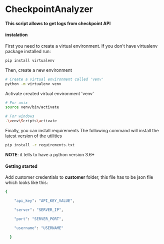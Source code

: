 # CheckpointAnalyzer

#### This script allows to get logs from checkpoint API

#### instalation

First you need to create a virtual environment. If you don't have virtualenv package installed run:

```bash
pip install virtualenv
```

Then, create a new environment

```bash
# Create a virtual environment called 'venv'
python -m virtualenv venv
```

Activate created virtual environment 'venv'

```bash
# For unix
source venv/bin/activate

# For windows
.\venv\Scripts\activate
```

Finally, you can install requirements
The following command will install the latest version of the utilities

```bash
pip install -r requirements.txt
```


**NOTE**: it tells to have a python version 3.6+

#### Getting started

Add customer credentials to **customer** folder, this file has to be json file which looks like this:

```bash
{

    "api_key": "API_KEY_VALUE",

    "server": "SERVER_IP",

    "port": "SERVER_PORT",

    "username": "USERNAME"

  }
```

